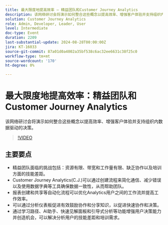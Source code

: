 ```yaml
---
title: 最大限度地提高效率 — 精益团队和Customer Journey Analytics
description: 该网络研讨会将演示如何整合这些概念以提高效率、增强客户体验并支持组织内数据驱动的决策。
solution: Customer Journey Analytics
role: Admin, Developer, Leader, User
level: Intermediate
doc-type: Event
duration: 2209
last-substantial-update: 2024-08-28T00:00:00Z
jira: KT-16033
source-git-commit: 87a01d0a4002a35bf538c6ac32ee6631c38f25c0
workflow-type: tm+mt
source-wordcount: '170'
ht-degree: 0%

---
```



# 最大限度地提高效率：精益团队和Customer Journey Analytics

该网络研讨会将演示如何整合这些概念以提高效率、增强客户体验并支持组织内数据驱动的决策。

>[!VIDEO](https://video.tv.adobe.com/v/3457018/?learn=on&captions=chi_hans)

## 主要要点

* 精益团队面临的挑战包括：资源有限、带宽和工作量有限、缺乏协作以及培训方面的技能差距。
* Customer Journey Analytics(C.J.)可以通过创建流程来简化通信、减少错误以及使用数据字典等工具确保数据一致性，从而帮助团队。
* 报表创建和共享等自动化流程可以优化Analytics用户之间的工作流并提高工作效率。
* 可以通过分析仪表板促进有效鼓励协作和分享知识，以促进快速协作和决策。
* 通过学习路径、AI助手、快速见解面板和引导式分析等功能增强用户决策能力并创造机会，可以解决分析用户的技能差距和培训需求。
